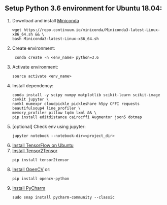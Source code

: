 ## Setup Python 3.6 environment for Ubuntu 18.04:
1. Download and install [Miniconda](https://conda.io/miniconda.html)
    ```
    wget https://repo.continuum.io/miniconda/Miniconda3-latest-Linux-x86_64.sh && \
    bash Miniconda3-latest-Linux-x86_64.sh
    ```
1. Create environment:
    ```
     conda create -n <env_name> python=3.6
    ```
1. Activate environment:
    ```
    source activate <env_name>
    ```
1. Install dependency:
    ```
    conda install -y scipy numpy matplotlib scikit-learn scikit-image csvkit jupyter \
    nomkl numexpr cloudpickle pickleshare h5py CFFI requests beautifulsoup4 line_profiler \
    memory_profiler pillow tqdm lxml && \
    pip install editdistance cairocffi Augmentor json5 dotmap
    ```
1. [optional] Check env using jupyter:
    ```
    jupyter notebook --notebook-dir=<project_dir>
    ```
1. [Install TensorFlow on Ubuntu](https://www.tensorflow.org/install/install_linux#InstallingAnaconda)
1. [Install Tensor2Tensor](https://github.com/tensorflow/tensor2tensor#installation)
    ```
    pip install tensor2tensor
    ```
1. [Install OpenCV](setup_opencv_for_ubuntu.md) or:
    ```
    pip install opencv-python
    ```
1. [Install PyCharm](https://www.jetbrains.com/pycharm/download/#section=linux)
    ```
    sudo snap install pycharm-community --classic
    ```
